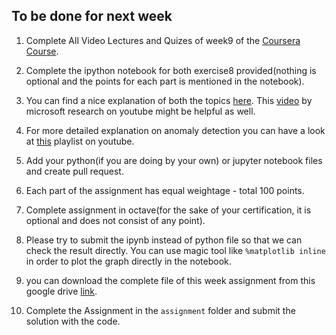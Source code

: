 ## To be done for next week

1. Complete All Video Lectures and Quizes of week9 of the [Coursera Course](https://www.coursera.org/learn/machine-learning).

2. Complete the ipython notebook for both exercise8 provided(nothing is optional and the points for each part is mentioned in the notebook).

3. You can find a nice explanation of both the topics [here](https://towardsdatascience.com/machine-learning-basics-part-4-anomaly-detection-recommender-systems-and-scaling-b8bbf0413aa9). This [video](https://youtu.be/12Xq9OLdQwQ) by microsoft research on youtube might be helpful as well. 

4. For more detailed explanation on anomaly detection you can have a look at [this](https://www.youtube.com/watch?v=nbNiD76yE8o&list=PL8Bgdi87Y1lWJtBDuStNuEGoXKVFmMrF3) playlist on youtube. 

5. Add your python(if you are doing by your own) or jupyter notebook files and create pull request.

6. Each part of the assignment has equal weightage - total 100 points.

7. Complete assignment in octave(for the sake of your certification, it is optional and does not consist of any point).

8. Please try to submit the ipynb instead of python file so that we can check the result directly. You can use magic tool like `%matplotlib inline` in order to plot the graph directly in the notebook.

9. you can download the complete file of this week assignment from this google drive [link](https://drive.google.com/open?id=1ilrcFrM5ORaLEgYhFgdb9mpjTtwdYrOG).

10. Complete the Assignment in the `assignment` folder and submit the solution with the code.
